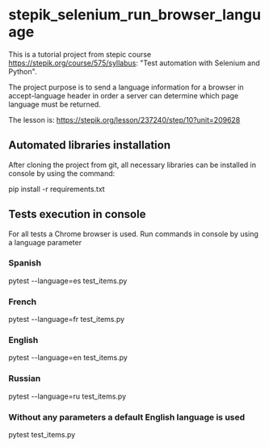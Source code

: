# stepik_selenium_run_browser_language
This is a tutorial project from stepic course https://stepik.org/course/575/syllabus:
"Test automation with Selenium and Python".

The project purpose is to send a language information for a browser 
in accept-language header in order a server can determine which page language
must be returned.

The lesson is: https://stepik.org/lesson/237240/step/10?unit=209628

## Automated libraries installation
After cloning the project from git, all necessary libraries can be installed in
console by using the command:

pip install -r requirements.txt

## Tests execution in console 
For all tests a Chrome browser is used. 
Run commands in console by using a language parameter
### Spanish
pytest --language=es test_items.py
### French
pytest --language=fr test_items.py
### English
pytest --language=en test_items.py
### Russian
pytest --language=ru test_items.py
### Without any parameters a default English language is used
pytest test_items.py
 
